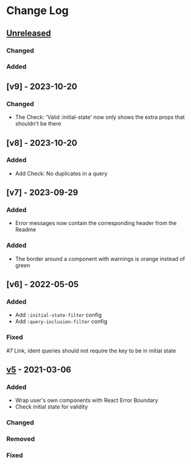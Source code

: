 # Change Log

## [Unreleased]
### Changed
### Added

## [v9] - 2023-10-20
### Changed

- The Check: 'Valid :initial-state' now only shows the extra props that shouldn't be there

## [v8] - 2023-10-20
### Added

- Add Check: No duplicates in a query

## [v7] - 2023-09-29
### Added

* Error messages now contain the corresponding header from the Readme
### Added

* The border around a component with warnings is orange instead of green
## [v6] - 2022-05-05

### Added

- Add `:initial-state-filter` config
- Add `:query-inclusion-filter` config

### Fixed

#7 Link, ident queries should not require the key to be in initial state

## [v5] - 2021-03-06
### Added
- Wrap user's own components with React Error Boundary
- Check initial state for validity

### Changed
### Removed
### Fixed

[Unreleased]: https://github.com/holyjak/fulcro-troubleshooting/compare/latest...HEAD
[v5]: https://github.com/holyjak/fulcro-troubleshooting/compare/v4...v5
